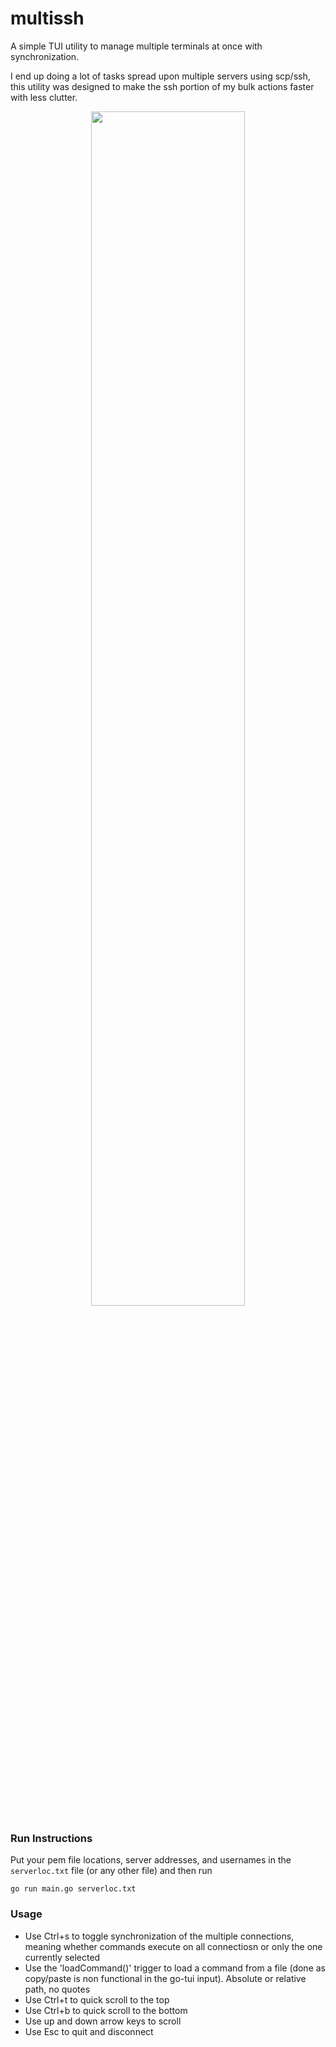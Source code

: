 # multissh
A simple TUI utility to manage multiple terminals at once with synchronization.

I end up doing a lot of tasks spread upon multiple servers using scp/ssh, this utility was designed to make the ssh portion of my bulk actions faster with less clutter.
<div align="center">  
 
<img src="https://github.com/thenick775/multissh/blob/main/graphics/demo.gif" width="70%" >

</div>

### Run Instructions
Put your pem file locations, server addresses, and usernames in the `serverloc.txt` file (or any other file) and then run
```
go run main.go serverloc.txt
```

### Usage
 - Use Ctrl+s to toggle synchronization of the multiple connections, meaning whether commands execute on all connectiosn or only the one currently selected
 - Use the 'loadCommand(<filename>)' trigger to load a command from a file (done as copy/paste is non functional in the go-tui input). Absolute or relative path, no quotes
 - Use Ctrl+t to quick scroll to the top
 - Use Ctrl+b to quick scroll to the bottom
 - Use up and down arrow keys to scroll
 - Use Esc to quit and disconnect
